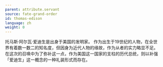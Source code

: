 ```yaml
---
parent: attribute.servant
source: fate-grand-order
id: thomas-edison
language: zh
weight: 0
---
```


托马斯·阿尔瓦·爱迪生是出身于美国的发明家。
作为出生于19世纪的人物，在全世界有着数一数二的知名度，但因身为近代人物的缘故，作为从者的实力略显不足。
在这次的召唤中为了弥补这一点，作为美国这一国家的支柱的历代总统，则以补强「爱迪生」这一概念的一种礼装形式而存在。
